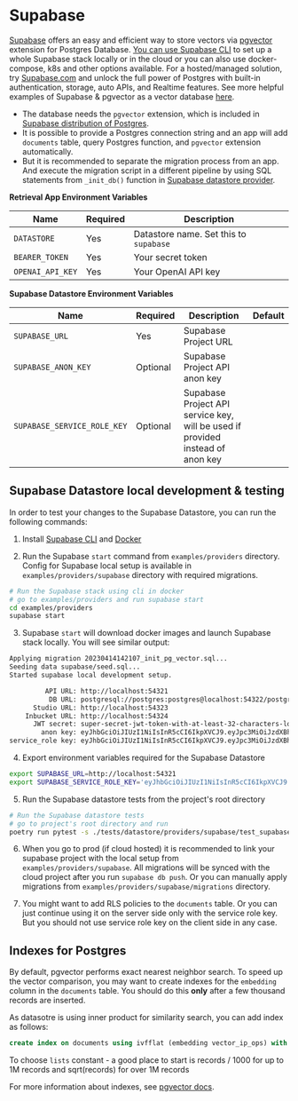 # Supabase

[Supabase](https://supabase.com/blog/openai-embeddings-postgres-vector) offers an easy and efficient way to store vectors via [pgvector](https://github.com/pgvector/pgvector) extension for Postgres Database. [You can use Supabase CLI](https://github.com/supabase/cli) to set up a whole Supabase stack locally or in the cloud or you can also use docker-compose, k8s and other options available. For a hosted/managed solution, try [Supabase.com](https://supabase.com/) and unlock the full power of Postgres with built-in authentication, storage, auto APIs, and Realtime features. See more helpful examples of Supabase & pgvector as a vector database [here](https://github.com/supabase-community/nextjs-openai-doc-search).

- The database needs the `pgvector` extension, which is included in [Supabase distribution of Postgres](https://github.com/supabase/postgres).
- It is possible to provide a Postgres connection string and an app will add `documents` table, query Postgres function, and `pgvector` extension automatically.
- But it is recommended to separate the migration process from an app. And execute the migration script in a different pipeline by using SQL statements from `_init_db()` function in [Supabase datastore provider](/datastore/providers/supabase_datastore.py).

**Retrieval App Environment Variables**

| Name             | Required | Description                            |
|------------------|----------|----------------------------------------|
| `DATASTORE`      | Yes      | Datastore name. Set this to `supabase` |
| `BEARER_TOKEN`   | Yes      | Your secret token                      |
| `OPENAI_API_KEY` | Yes      | Your OpenAI API key                    |

**Supabase Datastore Environment Variables**

| Name                        | Required | Description                                                                    | Default |
|-----------------------------|----------|--------------------------------------------------------------------------------|---------|
| `SUPABASE_URL`              | Yes      | Supabase Project URL                                                           |         |
| `SUPABASE_ANON_KEY`         | Optional | Supabase Project API anon key                                                  |         |
| `SUPABASE_SERVICE_ROLE_KEY` | Optional | Supabase Project API service key, will be used if provided instead of anon key |         |

## Supabase Datastore local development & testing

In order to test your changes to the Supabase Datastore, you can run the following commands:

1. Install [Supabase CLI](https://github.com/supabase/cli) and [Docker](https://docs.docker.com/get-docker/)

2. Run the Supabase `start` command from `examples/providers` directory. Config for Supabase local setup is available in `examples/providers/supabase` directory with required migrations.

```bash
# Run the Supabase stack using cli in docker
# go to examples/providers and run supabase start
cd examples/providers
supabase start
```

3. Supabase `start` will download docker images and launch Supabase stack locally. You will see similar output:

```bash
Applying migration 20230414142107_init_pg_vector.sql...
Seeding data supabase/seed.sql...
Started supabase local development setup.

         API URL: http://localhost:54321
          DB URL: postgresql://postgres:postgres@localhost:54322/postgres
      Studio URL: http://localhost:54323
    Inbucket URL: http://localhost:54324
      JWT secret: super-secret-jwt-token-with-at-least-32-characters-long
        anon key: eyJhbGciOiJIUzI1NiIsInR5cCI6IkpXVCJ9.eyJpc3MiOiJzdXBhYmFzZS1kZW1vIiwicm9sZSI6ImFub24iLCJleHAiOjE5ODM4MTI5OTZ9.CRXP1A7WOeoJeXxjNni43kdQwgnWNReilDMblYTn_I0
service_role key: eyJhbGciOiJIUzI1NiIsInR5cCI6IkpXVCJ9.eyJpc3MiOiJzdXBhYmFzZS1kZW1vIiwicm9sZSI6InNlcnZpY2Vfcm9sZSIsImV4cCI6MTk4MzgxMjk5Nn0.EGIM96RAZx35lJzdJsyH-qQwv8Hdp7fsn3W0YpN81IU
```

4. Export environment variables required for the Supabase Datastore

```bash
export SUPABASE_URL=http://localhost:54321
export SUPABASE_SERVICE_ROLE_KEY='eyJhbGciOiJIUzI1NiIsInR5cCI6IkpXVCJ9.eyJpc3MiOiJzdXBhYmFzZS1kZW1vIiwicm9sZSI6InNlcnZpY2Vfcm9sZSIsImV4cCI6MTk4MzgxMjk5Nn0.EGIM96RAZx35lJzdJsyH-qQwv8Hdp7fsn3W0YpN81IU'
```

5. Run the Supabase datastore tests from the project's root directory

```bash
# Run the Supabase datastore tests
# go to project's root directory and run
poetry run pytest -s ./tests/datastore/providers/supabase/test_supabase_datastore.py
```

6. When you go to prod (if cloud hosted) it is recommended to link your supabase project with the local setup from `examples/providers/supabase`. All migrations will be synced with the cloud project after you run `supabase db push`. Or you can manually apply migrations from `examples/providers/supabase/migrations` directory.

7. You might want to add RLS policies to the `documents` table. Or you can just continue using it on the server side only with the service role key. But you should not use service role key on the client side in any case.

## Indexes for Postgres

By default, pgvector performs exact nearest neighbor search. To speed up the vector comparison, you may want to create indexes for the `embedding` column in the `documents` table. You should do this **only** after a few thousand records are inserted.

As datasotre is using inner product for similarity search, you can add index as follows:

```sql
create index on documents using ivfflat (embedding vector_ip_ops) with (lists = 100);
```

To choose `lists` constant - a good place to start is records / 1000 for up to 1M records and sqrt(records) for over 1M records

For more information about indexes, see [pgvector docs](https://github.com/pgvector/pgvector#indexing).
